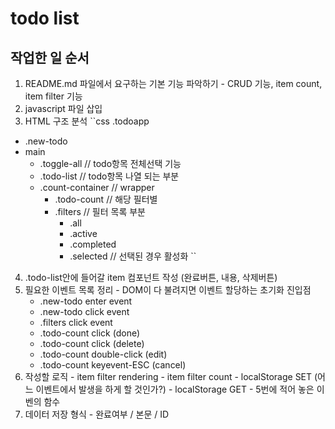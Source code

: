 # todo list

## 작업한 일 순서 
  1. README.md 파일에서 요구하는 기본 기능 파악하기 
    - CRUD 기능, item count, item filter 기능 
  2. javascript 파일 삽입
  3. HTML 구조 분석 
``css
.todoapp
  - .new-todo
  - main
    - .toggle-all // todo항목 전체선택 기능
    - .todo-list // todo항목 나열 되는 부분 
    - .count-container // wrapper
      - .todo-count // 해당 필터별 
      - .filters // 필터 목록 부분
        - .all
        - .active
        - .completed
        - .selected // 선택된 경우 활성화
``

  4. .todo-list안에 들어갈 item 컴포넌트 작성 (완료버튼, 내용, 삭제버튼)
  5. 필요한 이벤트 목록 정리 
    - DOM이 다 불려지면 이벤트 할당하는 초기화 진입점 
      - .new-todo enter event 
      - .new-todo click event 
      - .filters click event 
      - .todo-count click (done)
      - .todo-count click (delete)
      - .todo-count double-click (edit)
      - .todo-count keyevent-ESC (cancel)
  6. 작성할 로직
    - item filter rendering
    - item filter count
    - localStorage SET (어느 이벤트에서 발생을 하게 할 것인가?) 
    - localStorage GET
    - 5번에 적어 놓은 이벤의 함수 
  7. 데이터 저장 형식 
    - 완료여부 / 본문 / ID
    